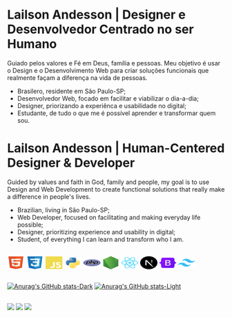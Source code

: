 # Lailson Andesson | Designer e Desenvolvedor Centrado no ser Humano

Guiado pelos valores e Fé em Deus, família e pessoas. Meu objetivo é usar o Design e o Desenvolvimento Web para criar soluções funcionais que realmente façam a diferença na vida de pessoas.

- Brasilero, residente em São Paulo-SP;</li>
- Desenvolvedor Web, focado em facilitar e viabilizar o dia-a-dia;</li>
- Designer, priorizando a experiênca e usabilidade no digital;</li>
- Estudante, de tudo o que me é possível aprender e transformar quem sou.</li>

<span translate="no">  
  <h1> Lailson Andesson | Human-Centered Designer & Developer</h1>
  
  Guided by values ​​and faith in God, family and people, my goal is to use Design and Web Development to create functional solutions that really make a difference in people's lives.
  
  - Brazilian, living in São Paulo-SP;</li>
  - Web Developer, focused on facilitating and making everyday life possible;</li>
  - Designer, prioritizing experience and usability in digital;</li>
  - Student, of everything I can learn and transform who I am.</li>
</span>

<div style="display: inline_block"><br>
  <img align="center" alt="Lailson-HTML" height="30" width="40" src="https://raw.githubusercontent.com/devicons/devicon/master/icons/html5/html5-original.svg">
  <img align="center" alt="Lailson-CSS" height="30" width="40" src="https://raw.githubusercontent.com/devicons/devicon/master/icons/css3/css3-original.svg">
  <img align="center" alt="Lailson-Js" height="30" width="40" src="https://raw.githubusercontent.com/devicons/devicon/master/icons/javascript/javascript-plain.svg">
  <img align="center" alt="Lailson-Python" height="30" width="40" src="https://raw.githubusercontent.com/devicons/devicon/master/icons/python/python-original.svg">
  <img align="center" alt="Lailson-Php" height="30" width="40" src="https://raw.githubusercontent.com/devicons/devicon/master/icons/php/php-original.svg">
  <img align="center" alt="Lailson-Nodejs" height="30" width="40" src="https://raw.githubusercontent.com/devicons/devicon/master/icons/nodejs/nodejs-original.svg">
  <img align="center" alt="Lailson-React" height="30" width="40" src="https://raw.githubusercontent.com/devicons/devicon/master/icons/react/react-original.svg">
  <img align="center" alt="Lailson-React" height="30" width="40" src="https://github.com/devicons/devicon/blob/master/icons/nextjs/nextjs-original.svg">
  <img align="center" alt="Lailson-Bootstrap" height="30" width="40" src="https://github.com/devicons/devicon/blob/master/icons/bootstrap/bootstrap-original.svg">
  <img align="center" alt="Lailson-tailwindcss" height="30" width="40" src="https://github.com/devicons/devicon/blob/master/icons/tailwindcss/tailwindcss-original.svg">
</div><br>

[![Anurag's GitHub stats-Dark](https://github-readme-stats.vercel.app/api?username=Lailson19&count_private=true&show_icons=true&card_width=100px&theme=github_dark#gh-dark-mode-only)](https://github.com/Lailson19/Lailson19#gh-dark-mode-only)
[![Anurag's GitHub stats-Light](https://github-readme-stats.vercel.app/api?username=Lailson19&count_private=true&show_icons=true&theme=default#gh-light-mode-only)](https://github.com/Lailson19/Lailson19#gh-light-mode-only)

<div> <br> 
  <a href = "mailto:contatolailsonandesson@gmail.com"><img src="https://img.shields.io/badge/-Gmail-%23333?style=for-the-badge&logo=gmail&logoColor=white"></a>
  <a href="https://www.linkedin.com/in/lailson-andesson-dev/" target="_blank"><img src="https://img.shields.io/badge/-LinkedIn-%230077B5?style=for-the-badge&logo=linkedin&logoColor=white"></a> 
  <a href="https:lailsonandesson.com.br"> <img src="https://img.shields.io/badge/Contatos-8A2BE2"></a>
</div>
